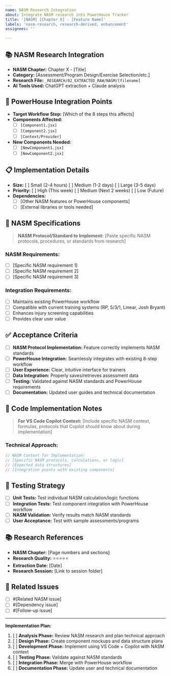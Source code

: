 ```yaml
---
name: NASM Research Integration
about: Integrate NASM research into PowerHouse Tracker
title: '[NASM] [Chapter X] - [Feature Name]'
labels: 'nasm-research, research-derived, enhancement'
assignees: ''

---
```


## 📚 NASM Research Integration
- **NASM Chapter:** Chapter X - [Title]
- **Category:** [Assessment/Program Design/Exercise Selection/etc.]
- **Research File:** `_RESEARCH/02_EXTRACTED_RAW/NASM/[filename]`
- **AI Tools Used:** ChatGPT extraction + Claude analysis

## 🎯 PowerHouse Integration Points
- **Target Workflow Step:** [Which of the 8 steps this affects]
- **Components Affected:** 
  - [ ] `[Component1.jsx]`
  - [ ] `[Component2.jsx]` 
  - [ ] `[Context/Provider]`
- **New Components Needed:**
  - [ ] `[NewComponent1.jsx]`
  - [ ] `[NewComponent2.jsx]`

## 📋 Implementation Details
- **Size:** [ ] Small (2-4 hours) [ ] Medium (1-2 days) [ ] Large (3-5 days)
- **Priority:** [ ] High (This week) [ ] Medium (Next 2 weeks) [ ] Low (Future)
- **Dependencies:** 
  - [ ] [Other NASM features or PowerHouse components]
  - [ ] [External libraries or tools needed]

## 📖 NASM Specifications
> **NASM Protocol/Standard to Implement:**
> [Paste specific NASM protocols, procedures, or standards from research]

### NASM Requirements:
- [ ] [Specific NASM requirement 1]
- [ ] [Specific NASM requirement 2]
- [ ] [Specific NASM requirement 3]

### Integration Requirements:
- [ ] Maintains existing PowerHouse workflow
- [ ] Compatible with current training systems (RP, 5/3/1, Linear, Josh Bryant)
- [ ] Enhances injury screening capabilities
- [ ] Provides clear user value

## ✅ Acceptance Criteria
- [ ] **NASM Protocol Implementation:** Feature correctly implements NASM standards
- [ ] **PowerHouse Integration:** Seamlessly integrates with existing 8-step workflow
- [ ] **User Experience:** Clear, intuitive interface for trainers
- [ ] **Data Integration:** Properly saves/retrieves assessment data
- [ ] **Testing:** Validated against NASM standards and PowerHouse requirements
- [ ] **Documentation:** Updated user guides and technical documentation

## 🔧 Code Implementation Notes
> **For VS Code Copilot Context:**
> [Include specific NASM context, formulas, protocols that Copilot should know about during implementation]

### Technical Approach:
```javascript
// NASM Context for Implementation:
// [Specific NASM protocols, calculations, or logic]
// [Expected data structures]
// [Integration points with existing components]
```

## 🧪 Testing Strategy
- [ ] **Unit Tests:** Test individual NASM calculation/logic functions
- [ ] **Integration Tests:** Test component integration with PowerHouse workflow
- [ ] **NASM Validation:** Verify results match NASM standards
- [ ] **User Acceptance:** Test with sample assessments/programs

## 📚 Research References
- **NASM Chapter:** [Page numbers and sections]
- **Research Quality:** ⭐⭐⭐⭐⭐
- **Extraction Date:** [Date]
- **Research Session:** [Link to session folder]

## 🔗 Related Issues
- [ ] #[Related NASM issue]
- [ ] #[Dependency issue]
- [ ] #[Follow-up issue]

---

**Implementation Plan:**
1. [ ] **Analysis Phase:** Review NASM research and plan technical approach
2. [ ] **Design Phase:** Create component mockups and data structure plans  
3. [ ] **Development Phase:** Implement using VS Code + Copilot with NASM context
4. [ ] **Testing Phase:** Validate against NASM standards
5. [ ] **Integration Phase:** Merge with PowerHouse workflow
6. [ ] **Documentation Phase:** Update user and technical documentation
